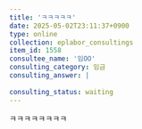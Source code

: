 ```yaml
---
title: 'ㅋㅋㅋㅋㅋ'
date: 2025-05-02T23:11:37+0900
type: online
collection: eplabor_consultings
item_id: 1558
consultee_name: '임OO'
consulting_category: 임금
consulting_answer: |
    
consulting_status: waiting
---
```


ㅋㅋㅋㅋㅋㅋㅋㅋ
